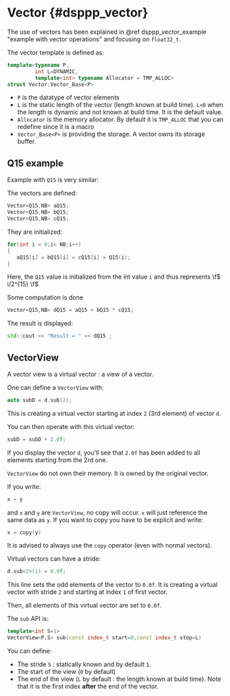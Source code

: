 # Vector {#dsppp_vector}

The use of vectors has been explained in @ref dsppp_vector_example "example with vector operations" and focusing on `float32_t`.

The vector template is defined as:

```cpp
template<typename P,
         int L=DYNAMIC,
         template<int> typename Allocator = TMP_ALLOC>
struct Vector:Vector_Base<P>
```

* `P` is the datatype of vector elements
* `L` is the static length of the vector (length known at build time). `L<0` when the length is dynamic and not known at build time. It is the default value.
* `Allocator` is the memory allocator. By default it is `TMP_ALLOC` that you can redefine since it is a macro
* `Vector_Base<P>` is providing the storage. A vector owns its storage buffer.

## Q15 example

Example with `Q15` is very similar:

The vectors are defined:

```cpp
Vector<Q15,NB> aQ15;
Vector<Q15,NB> bQ15;
Vector<Q15,NB> cQ15;
```

They are initialized:

```cpp
for(int i = 0;i< NB;i++)
{
   aQ15[i] = bQ15[i] = cQ15[i] = Q15(i);
}
```

Here, the `Q15` value is initialized from the int value `i` and thus represents \f$ i/2^{15} \f$

Some computation is done

```cpp
Vector<Q15,NB> dQ15 = aQ15 + bQ15 * cQ15;
```

The result is displayed:

```cpp
std::cout << "Result = " << dQ15 ;
```

## VectorView

A vector view is a virtual vector : a view of a vector.

One can define a `VectorView` with:

```cpp
auto subD = d.sub(2);
```

This is creating a virtual vector starting at index `2` (3rd element) of vector `d`.

You can then operate with this virtual vector:

```cpp
subD = subD + 2.0f;
```

If you display the vector `d`, you'll see that `2.0f` has been added to all elements starting from the 2rd one.

`VectorView` do not own their memory. It is owned by the original vector. 

If you write:

```cpp
x = y
```

and `x` and `y` are `VectorView`, no copy will occur. `x` will just reference the same data as `y`. If you want to copy you have to be explicit and write:

```cpp
x = copy(y)
```

It is advised to always use the `copy` operator (even with normal vectors).

Virtual vectors can have a stride:

```cpp
d.sub<2>(1) = 0.0f;
```

This line sets the odd elements of the vector to `0.0f`. It is creating a virtual vector with stride `2` and starting at index `1` of first vector.

Then, all elements of this virtual vector are set to `0.0f`.

The `sub` API is:

```cpp
template<int S=1>
VectorView<P,S> sub(const index_t start=0,const index_t stop=L)
```

You can define:

* The stride `S` : statically known and by default `1`.
* The start of the view (`0` by default)
* The end of the view (`L` by default : the length known at build time). Note that it is the first index **after** the end of the vector.

